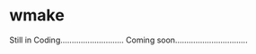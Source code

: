 wmake
=====

Still in Coding............................
Coming soon................................
